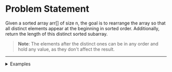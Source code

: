 # Problem Statement

Given a sorted array arr[] of size n, the goal is to rearrange the array so that all distinct elements appear at the beginning in sorted order. Additionally, return the length of this distinct sorted subarray.

>**Note**: The elements after the distinct ones can be in any order and hold any value, as they don't affect the result.


---

</details>
<details>
<summary>Examples</summary>

## Examples

### Example 1:
**Input:**  
`arr[] = [2, 2, 2, 2, 2]`  
**Output:**  
`[2]`  
**Explanation:**  
All the elements are `2`, so only one instance is kept.

---

### Example 2:
**Input:**  
`arr[] = [1, 2, 2, 3, 4, 4, 4, 5, 5]`  
**Output:**  
`[1, 2, 3, 4, 5]`  
**Explanation:**  
Duplicates are removed, and the original order is preserved.

---

### Example 3:
**Input:**  
`arr[] = [1, 2, 3]`  
**Output:**  
`[1, 2, 3]`  
**Explanation:**  
All elements are already distinct. No changes made.


</details>
